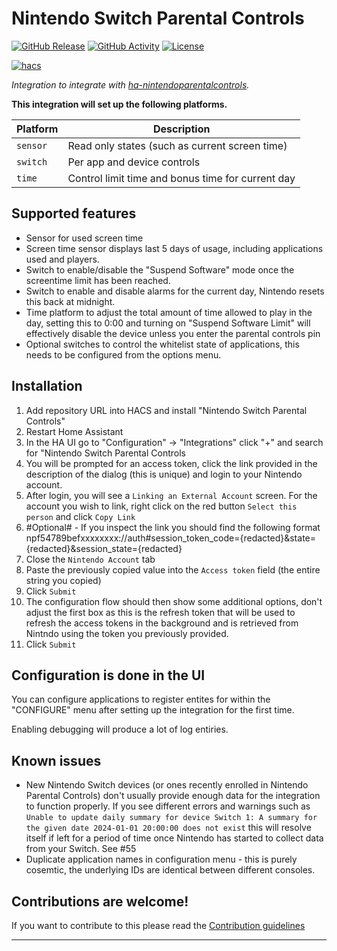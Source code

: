 # Nintendo Switch Parental Controls

[![GitHub Release][releases-shield]][releases]
[![GitHub Activity][commits-shield]][commits]
[![License][license-shield]](LICENSE)

[![hacs][hacsbadge]][hacs]

_Integration to integrate with [ha-nintendoparentalcontrols][ha-nintendoparentalcontrols]._

**This integration will set up the following platforms.**

| Platform | Description                                       |
| -------- | ------------------------------------------------- |
| `sensor` | Read only states (such as current screen time)    |
| `switch` | Per app and device controls                       |
| `time`   | Control limit time and bonus time for current day |

## Supported features

- Sensor for used screen time
- Screen time sensor displays last 5 days of usage, including applications used and players.
- Switch to enable/disable the "Suspend Software" mode once the screentime limit has been reached.
- Switch to enable and disable alarms for the current day, Nintendo resets this back at midnight.
- Time platform to adjust the total amount of time allowed to play in the day, setting this to 0:00 and turning on "Suspend Software Limit" will effectively disable the device unless you enter the parental controls pin
- Optional switches to control the whitelist state of applications, this needs to be configured from the options menu.

## Installation

1. Add repository URL into HACS and install "Nintendo Switch Parental Controls"
1. Restart Home Assistant
1. In the HA UI go to "Configuration" -> "Integrations" click "+" and search for "Nintendo Switch Parental Controls
1. You will be prompted for an access token, click the link provided in the description of the dialog (this is unique) and login to your Nintendo account.
1. After login, you will see a `Linking an External Account` screen. For the account you wish to link, right click on the red button `Select this person` and click `Copy Link`
1. #Optional# - If you inspect the link you should find the following format npf54789befxxxxxxxx://auth#session_token_code={redacted}&state={redacted}&session_state={redacted}
1. Close the `Nintendo Account` tab
1. Paste the previously copied value into the `Access token` field (the entire string you copied)
1. Click `Submit`
1. The configuration flow should then show some additional options, don't adjust the first box as this is the refresh token that will be used to refresh the access tokens in the background and is retrieved from Nintndo using the token you previously provided.
1. Click `Submit`

## Configuration is done in the UI

<!---->

You can configure applications to register entites for within the "CONFIGURE" menu after setting up the integration for the first time.

Enabling debugging will produce a lot of log entiries.

## Known issues

- New Nintendo Switch devices (or ones recently enrolled in Nintendo Parental Controls) don't usually provide enough data for the integration to function properly. If you see different errors and warnings such as `Unable to update daily summary for device Switch 1: A summary for the given date 2024-01-01 20:00:00 does not exist` this will resolve itself if left for a period of time once Nintendo has started to collect data from your Switch. See #55
- Duplicate application names in configuration menu - this is purely cosemtic, the underlying IDs are identical between different consoles.

## Contributions are welcome!

If you want to contribute to this please read the [Contribution guidelines](CONTRIBUTING.md)

---

[ha-nintendoparentalcontrols]: https://github.com/pantherale0/ha-nintendoparentalcontrols
[commits-shield]: https://img.shields.io/github/commit-activity/y/pantherale0/ha-nintendoparentalcontrols.svg?style=for-the-badge
[commits]: https://github.com/pantherale0/ha-nintendoparentalcontrols/commits/main
[hacs]: https://github.com/hacs/integration
[hacsbadge]: https://img.shields.io/badge/HACS-Default-green.svg?style=for-the-badge
[license-shield]: https://img.shields.io/github/license/pantherale0/ha-nintendoparentalcontrols.svg?style=for-the-badge
[releases-shield]: https://img.shields.io/github/release/pantherale0/ha-nintendoparentalcontrols.svg?style=for-the-badge
[releases]: https://github.com/pantherale0/ha-nintendoparentalcontrols/releases
